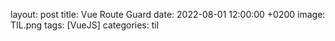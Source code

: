 layout: post
title: Vue Route Guard
date: 2022-08-01 12:00:00 +0200
image: TIL.png
tags: [VueJS]
categories: til

